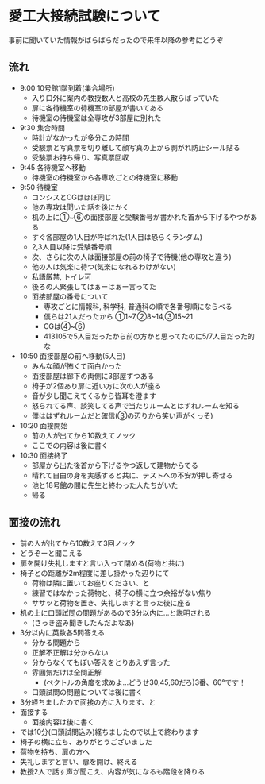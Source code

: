 # 愛工大接続試験について
事前に聞いていた情報がばらばらだったので来年以降の参考にどうぞ

## 流れ
- 9:00 10号館1階到着(集合場所)
  - 入り口外に案内の教授数人と高校の先生数人散らばっていた
  - 扉に各待機室の待機室の部屋が書いてある
  - 待機室の待機室は全専攻が3部屋に別れた
- 9:30 集合時間
  - 時計がなかったが多分この時間
  - 受験票と写真票を切り離して顔写真の上から剥がれ防止シール貼る
  - 受験票お持ち帰り、写真票回収
- 9:45 各待機室へ移動
  - 待機室の待機室から各専攻ごとの待機室に移動
- 9:50 待機室
  - コンシスとCGはほぼ同じ
  - 他の専攻は聞いた話を後にかく
  - 机の上に①~⑥の面接部屋と受験番号が書かれた首から下げるやつがある
  - すぐ各部屋の1人目が呼ばれた(1人目は恐らくランダム)
  - 2,3人目以降は受験番号順
  - 次、さらに次の人は面接部屋の前の椅子で待機(他の専攻と違う)
  - 他の人は気楽に待つ(気楽になれるわけがない)
  - 私語厳禁, トイレ可
  - 後ろの人緊張してはぁーはぁー言ってた
  - 面接部屋の番号について
    - 専攻ごとに情報科, 科学科, 普通科の順で各番号順にならべる
    - 僕らは21人だったから ①1~7,②8~14,③15~21
    - CGは④~⑥
    - 413105で5人目だったから前の方かと思ってたのに5/7人目だった的な
- 10:50 面接部屋の前へ移動(5人目)
  - みんな顔が怖くて面白かった
  - 面接部屋は廊下の両側に3部屋ずつある
  - 椅子が2個あり扉に近い方に次の人が座る
  - 音が少し聞こえてくるから皆耳を澄ます
  - 怒られてる声、談笑してる声で当たりルームとはずれルームを知る
  - 僕ははずれルームだと確信(③の辺りから笑い声がくっそ)
- 10:20 面接開始
  - 前の人が出てから10数えてノック
  - ここでの内容は後に書く
- 10:30 面接終了
  - 部屋から出た後首から下げるやつ返して建物からでる
  - 晴れて自由の身を実感すると共に、テストへの不安が押し寄せる
  - 池と18号館の間に先生と終わった人たちがいた
  - 帰る


## 面接の流れ
- 前の人が出てから10数えて3回ノック
- どうぞーと聞こえる
- 扉を開け失礼しますと言い入って閉める(荷物と共に)
- 椅子との距離が2m程度に差し掛かった辺りにて
  - 荷物は隣に置いてお座りください、と
  - 練習ではなかった荷物と、椅子の横に立つ余裕がない焦り
  - ササッと荷物を置き、失礼しますと言った後に座る
- 机の上に口頭試問の問題があるので3分以内に...と説明される
  - (さっき盗み聞きしたんだよなあ)
- 3分以内に英数各5問答える
  - 分かる問題から
  - 正解不正解は分からない
  - 分からなくてもぽい答えをとりあえず言った
  - 雰囲気だけは全問正解
     - (ベクトルの角度を求めよ...どうせ30,45,60だろ)3番、60°です！
  - 口頭試問の問題については後に書く
- 3分経ちましたので面接の方に入ります、と
- 面接する
  - 面接内容は後に書く
- では10分(口頭試問込み)経ちましたので以上で終わります
- 椅子の横に立ち、ありがとうございました
- 荷物を持ち、扉の方へ
- 失礼しますと言い、扉を開け、終える
- 教授2人で話す声が聞こえ、内容が気になるも階段を降りる


